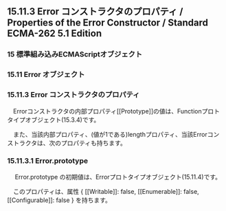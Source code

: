 15.11.3 Error コンストラクタのプロパティ / Properties of the Error Constructor / Standard ECMA-262 5.1 Edition
--------------------------------------------------------------------------------------------------------------

### 15 標準組み込みECMAScriptオブジェクト

### 15.11 Error オブジェクト

### 15.11.3 Error コンストラクタのプロパティ

　Errorコンストラクタの内部プロパティ[[Prototype]]の値は、Functionプロトタイプオブジェクト(15.3.4)です。

　また、当該内部プロパティ、(値が1である)lengthプロパティ、当該Errorコンストラクタは、次のプロパティも持ちます。

### 15.11.3.1 Error.prototype

　 Error.prototype の初期値は、Errorプロトタイプオブジェクト(15.11.4)です。

　このプロパティは、属性 { [[Writable]]: false, [[Enumerable]]: false, [[Configurable]]: false } を持ちます。
